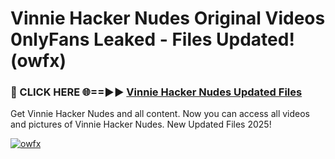 # Vinnie Hacker Nudes Original Videos 0nlyFans Leaked - Files Updated! (owfx)

<h3>🔴 CLICK HERE 🌐==►► <a href="https://tinyurl.com/4mcuefdz" rel="nofollow">Vinnie Hacker Nudes Updated Files</a></h3>

Get Vinnie Hacker Nudes and all content. Now you can access all videos and pictures of Vinnie Hacker Nudes. New Updated Files 2025!

[![owfx](https://i.imgur.com/StAQSOY.gif)](https://tinyurl.com/4mcuefdz)

